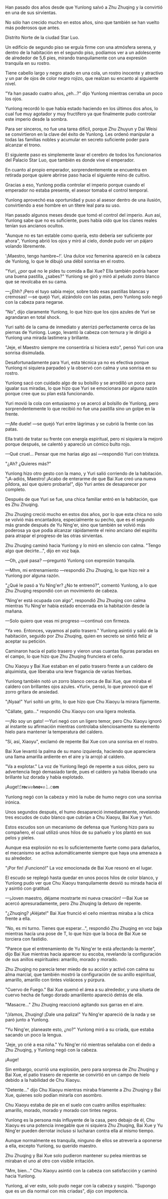
Han pasado dos años desde que Yunlong salvó a Zhu Zhuqing y la convirtió en una de sus sirvientas.

No sólo han crecido mucho en estos años, sino que también se han vuelto más poderosos que antes.

Distrito Norte de la ciudad Star Luo.

Un edificio de segundo piso se erguía firme con una atmósfera serena, y dentro de la habitación en el segundo piso, podíamos ver a un adolescente de alrededor de 5,6 pies, mirando tranquilamente con una expresión tranquila en su rostro.

Tiene cabello largo y negro atado en una cola, un rostro inocente y atractivo y un par de ojos de color negro rojizo, que realzan su encanto al siguiente nivel.

"Ya han pasado cuatro años, ¿eh...?" dijo Yunlong mientras cerraba un poco los ojos.

Yunlong recordó lo que había estado haciendo en los últimos dos años, lo cual fue muy agotador y muy fructífero ya que finalmente pudo controlar este imperio desde la sombra.

Para ser sinceros, no fue una tarea difícil, porque Zhu Zhuyun y Dai Weisi se convirtieron en la clave del éxito de Yunlong. Les ordenó manipular a todas las familias nobles y acumular en secreto suficiente poder para alcanzar el trono.

El siguiente paso es simplemente lavar el cerebro de todos los funcionarios del Palacio Star Luo, que también es donde vive el emperador.

En cuanto al propio emperador, sorprendentemente se encuentra en retirada porque quiere abrirse paso hacia el siguiente reino de cultivo.

Gracias a eso, Yunlong podía controlar el imperio porque cuando el emperador no estaba presente, el asesor tomaba el control temporal.

Yunlong aprovechó esa oportunidad y puso al asesor dentro de una ilusión, convirtiendo a ese hombre en un títere leal para su uso.

Han pasado algunos meses desde que tomó el control del imperio. Aun así, Yunlong sabe que no es suficiente, pues había oído que los clanes reales tenían sus ancianos ocultos.

"Aunque no es tan estable como quería, esto debería ser suficiente por ahora", Yunlong abrió los ojos y miró al cielo, donde pudo ver un pájaro volando libremente.

'¡Maestro, tengo hambre~!'. Una dulce voz femenina apareció en la cabeza de Yunlong, lo que le dibujó una débil sonrisa en el rostro.

"Yuri, ¿por qué no le pides tu comida a Bai Xue? Ella también podría hacer una buena pastilla, ¿sabes?" Yunlong se giró y miró al peludo zorro blanco que se revolcaba en su cama.

—¿Ehh? ¡Pero el tuyo sabía mejor, sobre todo esas pastillas blancas y cremosas! —se quejó Yuri, alzándolo con las patas, pero Yunlong solo negó con la cabeza para negarse.

"No", dijo claramente Yunlong, lo que hizo que los ojos azules de Yuri se agrandaran en total shock.

Yuri saltó de la cama de inmediato y aterrizó perfectamente cerca de las piernas de Yunlong. Luego, levantó la cabeza con ternura y le dirigió a Yunlong una mirada lastimera y brillante.

"Jeje, el Maestro siempre me consentiría si hiciera esto", pensó Yuri con una sonrisa disimulada.

Desafortunadamente para Yuri, esta técnica ya no es efectiva porque Yunlong ni siquiera parpadeó y la observó con calma y una sonrisa en su rostro.

Yunlong sacó con cuidado algo de su bolsillo y se arrodilló un poco para igualar sus miradas, lo que hizo que Yuri se emocionara por alguna razón porque cree que su plan está funcionando.

Yuri movió la cola con entusiasmo y se acercó al bolsillo de Yunlong, pero sorprendentemente lo que recibió no fue una pastilla sino un golpe en la frente.

—¡Me duele! —se quejó Yuri entre lágrimas y se cubrió la frente con las patas.

Ella trató de tratar su frente con energía espiritual, pero ni siquiera la mejoró porque después, se calentó y apareció un cómico bulto rojo.

—Qué cruel... Pensar que me harías algo así —respondió Yuri con tristeza.

"¿Ah? ¿Quieres más?"

Yunlong hizo otro gesto con la mano, y Yuri salió corriendo de la habitación. "¡A-adiós, Maestro! ¡Acabo de enterarme de que Bai Xue creó una nueva píldora, así que quiero probarla!", dijo Yuri antes de desaparecer por completo.

Después de que Yuri se fue, una chica familiar entró en la habitación, que es Zhu Zhuqing.

Zhu Zhuqing creció mucho en estos dos años, por lo que esta chica no solo se volvió más encantadora, especialmente su pecho, que es el segundo más grande después de Yu Ning'er, sino que también se volvió más poderosa ya que podía alcanzar rápidamente el reino anciano del espíritu para atrapar el progreso de las otras sirvientas.

Zhu Zhuqing caminó hacia Yunlong y lo miró en silencio con calma. "Tengo algo que decirte...", dijo en voz baja.

—Oh, ¿qué pasa? —preguntó Yunlong con expresión tranquila.

—Mhm, mi entrenamiento —respondió Zhu Zhuqing, lo que hizo reír a Yunlong por alguna razón.

"¿Qué le pasó a Yu Ning'er? ¿No te entrenó?", comentó Yunlong, a lo que Zhu Zhuqing respondió con un movimiento de cabeza.

"Ning'er está ocupada con algo", respondió Zhu Zhuqing con calma mientras Yu Ning'er había estado encerrada en la habitación desde la mañana.

—Solo quiero que veas mi progreso —continuó con firmeza.

"Ya veo. Entonces, vayamos al patio trasero." Yunlong asintió y salió de la habitación, seguido por Zhu Zhuqing, quien en secreto se sintió feliz al aceptar su petición.

Caminaron hacia el patio trasero y vieron unas cuantas figuras paradas en el campo, lo que hizo que Zhu Zhuqing frunciera el ceño.

Chu Xiaoyu y Bai Xue estaban en el patio trasero frente a un caldero de alquimista, que liberaba una leve fragancia de varias hierbas.

Yunlong también notó un zorro blanco cerca de Bai Xue, que miraba el caldero con brillantes ojos azules. «Yuri», pensó, lo que provocó que el zorro gritara de ansiedad.

"¡Nyaa!" Yuri soltó un grito, lo que hizo que Chu Xiaoyu la mirara fijamente.

"Cállate, gato..." respondió Chu Xiaoyu con una ligera molestia.

—¡No soy un gato! —Yuri negó con un ligero temor, pero Chu Xiaoyu ignoró al instante su afirmación mientras controlaba silenciosamente su elemento hielo para mantener la temperatura del caldero.

"Sí, así, Xiaoyu", exclamó de repente Bai Xue con una sonrisa en el rostro.

Bai Xue levantó la palma de su mano izquierda, haciendo que apareciera una llama amarilla ardiente en el aire y la arrojó al caldero.

"Va a explotar." La voz de Yunlong llegó de repente a sus oídos, pero su advertencia llegó demasiado tarde, pues el caldero ya había liberado una brillante luz dorada y había explotado.

¡Auge!𝚏𝗿𝗲𝐞𝚠𝕖𝐛𝗻𝗼𝐯𝕖𝚕.𝚌𝗼𝗺

Yunlong negó con la cabeza y miró la nube de humo negro con una sonrisa irónica.

Unos segundos después, el humo desapareció inmediatamente, revelando tres escudos de cubo blanco que cubrían a Chu Xiaoyu, Bai Xue y Yuri.

Estos escudos son un mecanismo de defensa que Yunlong hizo para su compañero, el cual utilizó unos hilos de su pañuelo y los plantó en sus pelos y pieles.

Aunque esa explosión no es lo suficientemente fuerte como para dañarlos, el mecanismo se activa automáticamente siempre que haya una amenaza a su alrededor.

"¡Por fin! ¡Funcionó!" La voz emocionada de Bai Xue resonó en el lugar.

El escudo se replegó hasta quedar en unos pocos hilos de color blanco, y Yunlong pudo ver que Chu Xiaoyu tranquilamente desvió su mirada hacia él y asintió con gratitud.

—¡Joven maestro, déjame mostrarte mi nueva creación! —Bai Xue se acercó apresuradamente, pero Zhu Zhuqing la detuvo de repente.

"¿Zhuqing? ¡Aléjate!" Bai Xue frunció el ceño mientras miraba a la chica frente a ella.

"No, es mi turno. Tienes que esperar...", respondió Zhu Zhuqing en voz baja mientras hacía una pose de T, lo que hizo que la boca de Bai Xue se torciera con fastidio.

"Parece que el entrenamiento de Yu Ning'er te está afectando la mente", dijo Bai Xue mientras hacía aparecer su escoba, revelando la configuración de sus anillos espirituales: amarillo, morado y morado.

Zhu Zhuqing no parecía tener miedo de su acción y activó con calma su alma marcial, que también mostró la configuración de su anillo espiritual, amarillo, amarillo con tintes violáceos y púrpura.

"Cuervo de Fuego." Bai Xue quemó el área a su alrededor, y una silueta de cuervo hecha de fuego dorado amarillento apareció detrás de ella.

"Masacre..." Zhu Zhuqing reaccionó agitando sus garras en el aire.

"¡Vamos, Zhuqing! ¡Dale una paliza!" Yu Ning'er apareció de la nada y se paró junto a Yunlong.

"Yu Ning'er, planeaste esto, ¿no?" Yunlong miró a su criada, que estaba sacando un poco la lengua.

"Jeje, yo crié a esa niña." Yu Ning'er rió mientras señalaba con el dedo a Zhu Zhuqing, y Yunlong negó con la cabeza.

¡Auge!

Sin embargo, ocurrió una explosión, pero para sorpresa de Zhu Zhuqing y Bai Xue, el patio trasero de repente se convirtió en un campo de hielo debido a la habilidad de Chu Xiaoyu.

"Detente..." dijo Chu Xiaoyu mientras miraba fríamente a Zhu Zhuqing y Bai Xue, quienes solo podían mirarla con asombro.

Chu Xiaoyu estaba de pie en el suelo con cuatro anillos espirituales: amarillo, morado, morado y morado con tintes negros.

Yunlong es la persona más influyente de la casa, pero debajo de él, Chu Xiaoyu es una potencia innegable que ni siquiera Zhu Zhuqing, Bai Xue y Yu Ning'er pueden derrotar incluso si lucharan contra ella al mismo tiempo.

Aunque normalmente es tranquila, ninguno de ellos se atrevería a oponerse a ella, excepto Yunlong, su querido maestro.

Zhu Zhuqing y Bai Xue solo pudieron mantener su pelea mientras se miraban el uno al otro con visible irritación.

"Mm, bien..." Chu Xiaoyu asintió con la cabeza con satisfacción y caminó hacia Yunlong.

Yunlong, al ver esto, solo pudo negar con la cabeza y suspiró. "Supongo que es un día normal con mis criadas", dijo con impotencia.